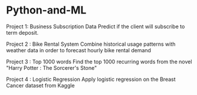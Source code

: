 # Python-and-ML
Project 1: Business Subscription Data 
  Predict if the client will subscribe to term deposit.
  
Project 2 : Bike Rental System
  Combine historical usage patterns with weather data in order to forecast hourly bike rental demand
  
Project 3 : Top 1000 words
  Find the top 1000 recurring words from the novel "Harry Potter : The Sorcerer's Stone"

Project 4 : Logistic Regression
  Apply logistic regression on the Breast Cancer dataset from Kaggle
